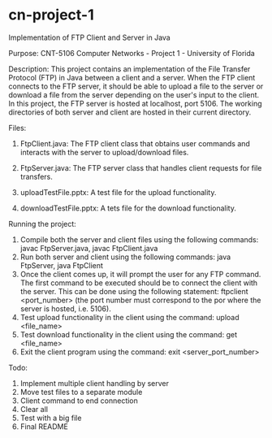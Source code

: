 # cn-project-1
Implementation of FTP Client and Server in Java

Purpose:
CNT-5106 Computer Networks - Project 1 - University of Florida

Description:
This project contains an implementation of the File Transfer Protocol (FTP) in Java between a client and a server. 
When the FTP client connects to the FTP server, it should be able to upload a file to the server or download a file from the server depending on the user's input to the client.
In this project, the FTP server is hosted at localhost, port 5106. The working directories of both server and client are hosted in their current directory.

Files:

1. FtpClient.java: The FTP client class that obtains user commands and interacts with the server to upload/download files.

2. FtpServer.java: The FTP server class that handles client requests for file transfers.

3. uploadTestFile.pptx: A test file for the upload functionality.

4. downloadTestFile.pptx: A tets file for the download functionality.

Running the project:

1. Compile both the server and client files using the following commands: javac FtpServer.java, javac FtpClient.java
2. Run both server and client using the following commands: java FtpServer, java FtpClient 
3. Once the client comes up, it will prompt the user for any FTP command. The first command to be executed should be to connect the client with the server. This can be done using the following statement: ftpclient <port_number> (the port number must correspond to the por where the server is hosted, i.e. 5106).
4. Test upload functionality in the client using the command: upload <file_name>
5. Test download functionality in the client using the command: get <file_name>
6. Exit the client program using the command: exit <server_port_number>

Todo:
1. Implement multiple client handling by server
2. Move test files to a separate module
3. Client command to end connection
4. Clear all 
5. Test with a big file
6. Final README
